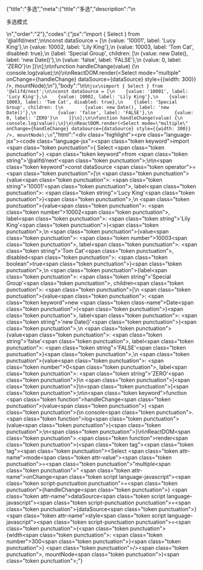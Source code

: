 {"title":"多选","meta":{"title":"多选","description":"\n<p>多选模式</p>\n","order":"2"},"codes":{"jsx":"import { Select } from '@alifd/next';\n\nconst dataSource = [\n    {value: '10001', label: 'Lucy King'},\n    {value: 10002, label: 'Lily King'},\n    {value: 10003, label: 'Tom Cat', disabled: true},\n    {label: 'Special Group', children: [\n        {value: new Date(), label: 'new Date()'},\n        {value: 'false', label: 'FALSE'},\n        {value: 0, label: 'ZERO'}\n    ]}\n];\n\nfunction handleChange(value) {\n    console.log(value);\n}\n\nReactDOM.render(<Select mode=\"multiple\" onChange={handleChange} dataSource={dataSource} style={{width: 300}} />, mountNode);\n"},"body":"\n\n````jsx\nimport { Select } from '@alifd/next';\n\nconst dataSource = [\n    {value: '10001', label: 'Lucy King'},\n    {value: 10002, label: 'Lily King'},\n    {value: 10003, label: 'Tom Cat', disabled: true},\n    {label: 'Special Group', children: [\n        {value: new Date(), label: 'new Date()'},\n        {value: 'false', label: 'FALSE'},\n        {value: 0, label: 'ZERO'}\n    ]}\n];\n\nfunction handleChange(value) {\n    console.log(value);\n}\n\nReactDOM.render(<Select mode=\"multiple\" onChange={handleChange} dataSource={dataSource} style={{width: 300}} />, mountNode);\n````","html":"<script>(function(){'use strict';\n\nvar _next = require('@alifd/next');\n\nvar dataSource = [{ value: '10001', label: 'Lucy King' }, { value: 10002, label: 'Lily King' }, { value: 10003, label: 'Tom Cat', disabled: true }, { label: 'Special Group', children: [{ value: new Date(), label: 'new Date()' }, { value: 'false', label: 'FALSE' }, { value: 0, label: 'ZERO' }] }];\n\nfunction handleChange(value) {\n    console.log(value);\n}\n\nReactDOM.render(React.createElement(_next.Select, { mode: 'multiple', onChange: handleChange, dataSource: dataSource, style: { width: 300 } }), mountNode);})()</script><div class=\"highlight\"><pre class=\"language-jsx\"><code class=\"language-jsx\"><span class=\"token keyword\">import</span> <span class=\"token punctuation\">{</span> Select <span class=\"token punctuation\">}</span> <span class=\"token keyword\">from</span> <span class=\"token string\">'@alifd/next'</span><span class=\"token punctuation\">;</span>\n\n<span class=\"token keyword\">const</span> dataSource <span class=\"token operator\">=</span> <span class=\"token punctuation\">[</span>\n    <span class=\"token punctuation\">{</span>value<span class=\"token punctuation\">:</span> <span class=\"token string\">'10001'</span><span class=\"token punctuation\">,</span> label<span class=\"token punctuation\">:</span> <span class=\"token string\">'Lucy King'</span><span class=\"token punctuation\">}</span><span class=\"token punctuation\">,</span>\n    <span class=\"token punctuation\">{</span>value<span class=\"token punctuation\">:</span> <span class=\"token number\">10002</span><span class=\"token punctuation\">,</span> label<span class=\"token punctuation\">:</span> <span class=\"token string\">'Lily King'</span><span class=\"token punctuation\">}</span><span class=\"token punctuation\">,</span>\n    <span class=\"token punctuation\">{</span>value<span class=\"token punctuation\">:</span> <span class=\"token number\">10003</span><span class=\"token punctuation\">,</span> label<span class=\"token punctuation\">:</span> <span class=\"token string\">'Tom Cat'</span><span class=\"token punctuation\">,</span> disabled<span class=\"token punctuation\">:</span> <span class=\"token boolean\">true</span><span class=\"token punctuation\">}</span><span class=\"token punctuation\">,</span>\n    <span class=\"token punctuation\">{</span>label<span class=\"token punctuation\">:</span> <span class=\"token string\">'Special Group'</span><span class=\"token punctuation\">,</span> children<span class=\"token punctuation\">:</span> <span class=\"token punctuation\">[</span>\n        <span class=\"token punctuation\">{</span>value<span class=\"token punctuation\">:</span> <span class=\"token keyword\">new</span> <span class=\"token class-name\">Date</span><span class=\"token punctuation\">(</span><span class=\"token punctuation\">)</span><span class=\"token punctuation\">,</span> label<span class=\"token punctuation\">:</span> <span class=\"token string\">'new Date()'</span><span class=\"token punctuation\">}</span><span class=\"token punctuation\">,</span>\n        <span class=\"token punctuation\">{</span>value<span class=\"token punctuation\">:</span> <span class=\"token string\">'false'</span><span class=\"token punctuation\">,</span> label<span class=\"token punctuation\">:</span> <span class=\"token string\">'FALSE'</span><span class=\"token punctuation\">}</span><span class=\"token punctuation\">,</span>\n        <span class=\"token punctuation\">{</span>value<span class=\"token punctuation\">:</span> <span class=\"token number\">0</span><span class=\"token punctuation\">,</span> label<span class=\"token punctuation\">:</span> <span class=\"token string\">'ZERO'</span><span class=\"token punctuation\">}</span>\n    <span class=\"token punctuation\">]</span><span class=\"token punctuation\">}</span>\n<span class=\"token punctuation\">]</span><span class=\"token punctuation\">;</span>\n\n<span class=\"token keyword\">function</span> <span class=\"token function\">handleChange</span><span class=\"token punctuation\">(</span>value<span class=\"token punctuation\">)</span> <span class=\"token punctuation\">{</span>\n    console<span class=\"token punctuation\">.</span><span class=\"token function\">log</span><span class=\"token punctuation\">(</span>value<span class=\"token punctuation\">)</span><span class=\"token punctuation\">;</span>\n<span class=\"token punctuation\">}</span>\n\nReactDOM<span class=\"token punctuation\">.</span><span class=\"token function\">render</span><span class=\"token punctuation\">(</span><span class=\"token tag\"><span class=\"token tag\"><span class=\"token punctuation\">&lt;</span>Select</span> <span class=\"token attr-name\">mode</span><span class=\"token attr-value\"><span class=\"token punctuation\">=</span><span class=\"token punctuation\">\"</span>multiple<span class=\"token punctuation\">\"</span></span> <span class=\"token attr-name\">onChange</span><span class=\"token script language-javascript\"><span class=\"token script-punctuation punctuation\">=</span><span class=\"token punctuation\">{</span>handleChange<span class=\"token punctuation\">}</span></span> <span class=\"token attr-name\">dataSource</span><span class=\"token script language-javascript\"><span class=\"token script-punctuation punctuation\">=</span><span class=\"token punctuation\">{</span>dataSource<span class=\"token punctuation\">}</span></span> <span class=\"token attr-name\">style</span><span class=\"token script language-javascript\"><span class=\"token script-punctuation punctuation\">=</span><span class=\"token punctuation\">{</span><span class=\"token punctuation\">{</span>width<span class=\"token punctuation\">:</span> <span class=\"token number\">300</span><span class=\"token punctuation\">}</span><span class=\"token punctuation\">}</span></span> <span class=\"token punctuation\">/></span></span><span class=\"token punctuation\">,</span> mountNode<span class=\"token punctuation\">)</span><span class=\"token punctuation\">;</span></code></pre></div>"}